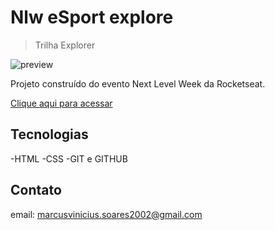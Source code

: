 # Nlw eSport explore
 

 > Trilha Explorer

![preview](./.github/preview-site.png)

 Projeto construído do evento Next Level Week da Rocketseat.

 [Clique aqui para acessar](https://marcussoarescarioca.github.io/nlw-esport-explore/)
 
 ## Tecnologias

 -HTML
 -CSS
 -GIT e GITHUB

## Contato

email: marcusvinicius.soares2002@gmail.com